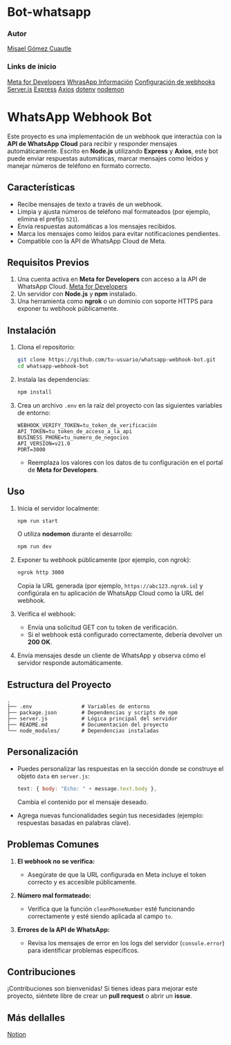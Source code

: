 # Bot-whatsapp

### Autor
[Misael Gómez Cuautle](https://www.linkedin.com/in/misael-g%C3%B3mez-cuautle-5976491b9/)

### Links de inicio
[Meta for Developers](https://developers.meta.com/)
[WhrasApp Información](https://business.whatsapp.com/products/platform-pricing)
[Configuración de webhooks](https://developers.facebook.com/docs/whatsapp/cloud-api/guides/set-up-webhooks)
[Server.js](https://glitch.com/edit/?fbclid=IwZXh0bgNhZW0CMTEAAR2BxvBgpe7K25b7zB4aB_Zk_tGAwzL7EatjBUAvZEy-dMyvr9W4cCVoP9M_aem_2sy_9WBLBVrke5oA-U4fNA#!/whatsapp-cloud-api-echo-bot)
[Express](https://expressjs.com/)
[Axios](https://github.com/axios/axios)
[dotenv](https://www.npmjs.com/package/dotenv)
[nodemon](https://github.com/remy/nodemon)

# WhatsApp Webhook Bot

Este proyecto es una implementación de un webhook que interactúa con la **API de WhatsApp Cloud** para recibir y responder mensajes automáticamente. Escrito en **Node.js** utilizando **Express** y **Axios**, este bot puede enviar respuestas automáticas, marcar mensajes como leídos y manejar números de teléfono en formato correcto.

## Características

- Recibe mensajes de texto a través de un webhook.
- Limpia y ajusta números de teléfono mal formateados (por ejemplo, elimina el prefijo `521`).
- Envía respuestas automáticas a los mensajes recibidos.
- Marca los mensajes como leídos para evitar notificaciones pendientes.
- Compatible con la API de WhatsApp Cloud de Meta.

## Requisitos Previos

1. Una cuenta activa en **Meta for Developers** con acceso a la API de WhatsApp Cloud. [Meta for Developers](https://developers.meta.com/)
2. Un servidor con **Node.js** y **npm** instalado.
3. Una herramienta como **ngrok** o un dominio con soporte HTTPS para exponer tu webhook públicamente.

## Instalación

1. Clona el repositorio:

   ```bash
   git clone https://github.com/tu-usuario/whatsapp-webhook-bot.git
   cd whatsapp-webhook-bot
   ```

2. Instala las dependencias:

   ```bash
   npm install
   ```

3. Crea un archivo `.env` en la raíz del proyecto con las siguientes variables de entorno:

   ```env
   WEBHOOK_VERIFY_TOKEN=tu_token_de_verificación
   API_TOKEN=tu_token_de_acceso_a_la_api
   BUSINESS_PHONE=tu_numero_de_negocios
   API_VERSION=v21.0
   PORT=3000
   ```

   - Reemplaza los valores con los datos de tu configuración en el portal de **Meta for Developers**.

## Uso

1. Inicia el servidor localmente:

   ```bash
   npm run start
   ```

   O utiliza **nodemon** durante el desarrollo:

   ```bash
   npm run dev
   ```

2. Exponer tu webhook públicamente (por ejemplo, con ngrok):

   ```bash
   ngrok http 3000
   ```

   Copia la URL generada (por ejemplo, `https://abc123.ngrok.io`) y configúrala en tu aplicación de WhatsApp Cloud como la URL del webhook.

3. Verifica el webhook:
   - Envía una solicitud GET con tu token de verificación.
   - Si el webhook está configurado correctamente, debería devolver un **200 OK**.

4. Envía mensajes desde un cliente de WhatsApp y observa cómo el servidor responde automáticamente.

## Estructura del Proyecto

```plaintext
.
├── .env                # Variables de entorno
├── package.json        # Dependencias y scripts de npm
├── server.js           # Lógica principal del servidor
├── README.md           # Documentación del proyecto
└── node_modules/       # Dependencias instaladas
```

## Personalización

- Puedes personalizar las respuestas en la sección donde se construye el objeto `data` en `server.js`:

   ```javascript
   text: { body: "Echo: " + message.text.body },
   ```

   Cambia el contenido por el mensaje deseado.

- Agrega nuevas funcionalidades según tus necesidades (ejemplo: respuestas basadas en palabras clave).

## Problemas Comunes

1. **El webhook no se verifica:**
   - Asegúrate de que la URL configurada en Meta incluye el token correcto y es accesible públicamente.
   
2. **Número mal formateado:**
   - Verifica que la función `cleanPhoneNumber` esté funcionando correctamente y esté siendo aplicada al campo `to`.

3. **Errores de la API de WhatsApp:**
   - Revisa los mensajes de error en los logs del servidor (`console.error`) para identificar problemas específicos.

## Contribuciones

¡Contribuciones son bienvenidas! Si tienes ideas para mejorar este proyecto, siéntete libre de crear un **pull request** o abrir un **issue**.

## Más dellalles
[Notion]([https://github.com/remy/nodemon](https://fate-snowman-aed.notion.site/Bot-WhatsApp-17236f6b19d1806fa938cc9db1efd251))
